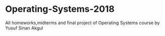 # Operating-Systems-2018
All homeworks,midterms and final project of Operating Systems course by Yusuf Sinan Akgul
